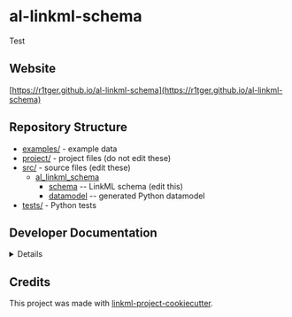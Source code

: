 # al-linkml-schema

Test

## Website

[https://r1tger.github.io/al-linkml-schema](https://r1tger.github.io/al-linkml-schema)

## Repository Structure

* [examples/](examples/) - example data
* [project/](project/) - project files (do not edit these)
* [src/](src/) - source files (edit these)
  * [al_linkml_schema](src/al_linkml_schema)
    * [schema](src/al_linkml_schema/schema) -- LinkML schema
      (edit this)
    * [datamodel](src/al_linkml_schema/datamodel) -- generated
      Python datamodel
* [tests/](tests/) - Python tests

## Developer Documentation

<details>
Use the `make` command to generate project artefacts:

* `make all`: make everything
* `make deploy`: deploys site
</details>

## Credits

This project was made with
[linkml-project-cookiecutter](https://github.com/linkml/linkml-project-cookiecutter).
